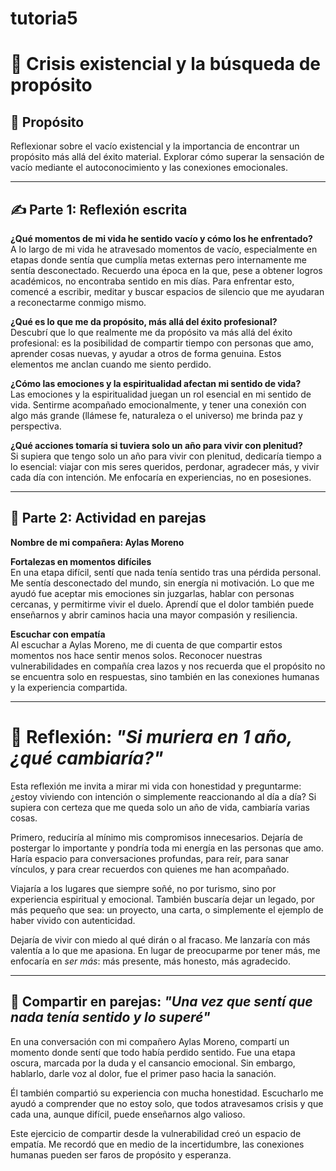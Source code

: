 # tutoria5

# 📝 Crisis existencial y la búsqueda de propósito

## 🎯 Propósito  
Reflexionar sobre el vacío existencial y la importancia de encontrar un propósito más allá del éxito material. Explorar cómo superar la sensación de vacío mediante el autoconocimiento y las conexiones emocionales.

---

## ✍️ Parte 1: Reflexión escrita

**¿Qué momentos de mi vida he sentido vacío y cómo los he enfrentado?**  
A lo largo de mi vida he atravesado momentos de vacío, especialmente en etapas donde sentía que cumplía metas externas pero internamente me sentía desconectado. Recuerdo una época en la que, pese a obtener logros académicos, no encontraba sentido en mis días. Para enfrentar esto, comencé a escribir, meditar y buscar espacios de silencio que me ayudaran a reconectarme conmigo mismo.

**¿Qué es lo que me da propósito, más allá del éxito profesional?**  
Descubrí que lo que realmente me da propósito va más allá del éxito profesional: es la posibilidad de compartir tiempo con personas que amo, aprender cosas nuevas, y ayudar a otros de forma genuina. Estos elementos me anclan cuando me siento perdido.

**¿Cómo las emociones y la espiritualidad afectan mi sentido de vida?**  
Las emociones y la espiritualidad juegan un rol esencial en mi sentido de vida. Sentirme acompañado emocionalmente, y tener una conexión con algo más grande (llámese fe, naturaleza o el universo) me brinda paz y perspectiva.

**¿Qué acciones tomaría si tuviera solo un año para vivir con plenitud?**  
Si supiera que tengo solo un año para vivir con plenitud, dedicaría tiempo a lo esencial: viajar con mis seres queridos, perdonar, agradecer más, y vivir cada día con intención. Me enfocaría en experiencias, no en posesiones.

---

## 💬 Parte 2: Actividad en parejas

**Nombre de mi compañera: Aylas Moreno**

**Fortalezas en momentos difíciles**  
En una etapa difícil, sentí que nada tenía sentido tras una pérdida personal. Me sentía desconectado del mundo, sin energía ni motivación. Lo que me ayudó fue aceptar mis emociones sin juzgarlas, hablar con personas cercanas, y permitirme vivir el duelo. Aprendí que el dolor también puede enseñarnos y abrir caminos hacia una mayor compasión y resiliencia.

**Escuchar con empatía**  
Al escuchar a Aylas Moreno, me di cuenta de que compartir estos momentos nos hace sentir menos solos. Reconocer nuestras vulnerabilidades en compañía crea lazos y nos recuerda que el propósito no se encuentra solo en respuestas, sino también en las conexiones humanas y la experiencia compartida.

---

# 📝 Reflexión: *"Si muriera en 1 año, ¿qué cambiaría?"*

Esta reflexión me invita a mirar mi vida con honestidad y preguntarme: ¿estoy viviendo con intención o simplemente reaccionando al día a día? Si supiera con certeza que me queda solo un año de vida, cambiaría varias cosas.

Primero, reduciría al mínimo mis compromisos innecesarios. Dejaría de postergar lo importante y pondría toda mi energía en las personas que amo. Haría espacio para conversaciones profundas, para reír, para sanar vínculos, y para crear recuerdos con quienes me han acompañado.

Viajaría a los lugares que siempre soñé, no por turismo, sino por experiencia espiritual y emocional. También buscaría dejar un legado, por más pequeño que sea: un proyecto, una carta, o simplemente el ejemplo de haber vivido con autenticidad.

Dejaría de vivir con miedo al qué dirán o al fracaso. Me lanzaría con más valentía a lo que me apasiona. En lugar de preocuparme por tener más, me enfocaría en *ser más*: más presente, más honesto, más agradecido.

---

## 💬 Compartir en parejas: *"Una vez que sentí que nada tenía sentido y lo superé"*

En una conversación con mi compañero Aylas Moreno, compartí un momento donde sentí que todo había perdido sentido. Fue una etapa oscura, marcada por la duda y el cansancio emocional. Sin embargo, hablarlo, darle voz al dolor, fue el primer paso hacia la sanación.

Él también compartió su experiencia con mucha honestidad. Escucharlo me ayudó a comprender que no estoy solo, que todos atravesamos crisis y que cada una, aunque difícil, puede enseñarnos algo valioso.

Este ejercicio de compartir desde la vulnerabilidad creó un espacio de empatía. Me recordó que en medio de la incertidumbre, las conexiones humanas pueden ser faros de propósito y esperanza.
